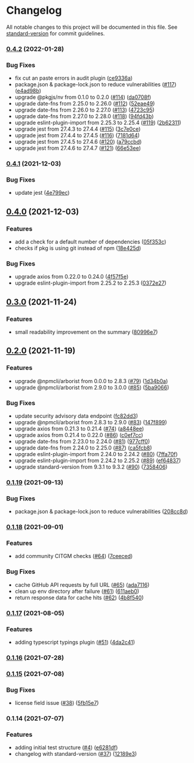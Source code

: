 # Changelog

All notable changes to this project will be documented in this file. See [standard-version](https://github.com/conventional-changelog/standard-version) for commit guidelines.

### [0.4.2](https://www.github.com/nodeshift/npcheck/compare/v0.4.1...v0.4.2) (2022-01-28)


### Bug Fixes

* fix cut an paste errors in audit plugin ([ce9336a](https://www.github.com/nodeshift/npcheck/commit/ce9336a2f9d92df12ff27362cc92cd95d1b8a96a))
* package.json & package-lock.json to reduce vulnerabilities ([#117](https://www.github.com/nodeshift/npcheck/issues/117)) ([e4ad98b](https://www.github.com/nodeshift/npcheck/commit/e4ad98b61004421fccbcc480a501dd8bae1a1a83))
* upgrade @pkgjs/nv from 0.1.0 to 0.2.0 ([#114](https://www.github.com/nodeshift/npcheck/issues/114)) ([da0708f](https://www.github.com/nodeshift/npcheck/commit/da0708fbd29a4c9822994a9ba042ec6704c4172e))
* upgrade date-fns from 2.25.0 to 2.26.0 ([#112](https://www.github.com/nodeshift/npcheck/issues/112)) ([52eae49](https://www.github.com/nodeshift/npcheck/commit/52eae49e2691ca33f7412d0a85d79a928a29d963))
* upgrade date-fns from 2.26.0 to 2.27.0 ([#113](https://www.github.com/nodeshift/npcheck/issues/113)) ([4723c95](https://www.github.com/nodeshift/npcheck/commit/4723c95f29b713287ba31e4fd1dc174947347e29))
* upgrade date-fns from 2.27.0 to 2.28.0 ([#118](https://www.github.com/nodeshift/npcheck/issues/118)) ([94fd43b](https://www.github.com/nodeshift/npcheck/commit/94fd43bce838aeef639bf8c011a915c69f99e33c))
* upgrade eslint-plugin-import from 2.25.3 to 2.25.4 ([#119](https://www.github.com/nodeshift/npcheck/issues/119)) ([2b62311](https://www.github.com/nodeshift/npcheck/commit/2b62311fed798dd1a225fa6c9113b840e2b1eac1))
* upgrade jest from 27.4.3 to 27.4.4 ([#115](https://www.github.com/nodeshift/npcheck/issues/115)) ([3c7e0ce](https://www.github.com/nodeshift/npcheck/commit/3c7e0ce8108d6fcf3f15ee06ccc4dd0010b774f3))
* upgrade jest from 27.4.4 to 27.4.5 ([#116](https://www.github.com/nodeshift/npcheck/issues/116)) ([7181d64](https://www.github.com/nodeshift/npcheck/commit/7181d64017d98a8ae29d1a9b0289eec3c7b8d73f))
* upgrade jest from 27.4.5 to 27.4.6 ([#120](https://www.github.com/nodeshift/npcheck/issues/120)) ([a79ccbd](https://www.github.com/nodeshift/npcheck/commit/a79ccbdba339598cd72fa16c1535a642adf17519))
* upgrade jest from 27.4.6 to 27.4.7 ([#121](https://www.github.com/nodeshift/npcheck/issues/121)) ([66e53ee](https://www.github.com/nodeshift/npcheck/commit/66e53ee0d4183a811d309396a0e0fc41f93f8baf))

### [0.4.1](https://www.github.com/nodeshift/npcheck/compare/v0.4.0...v0.4.1) (2021-12-03)


### Bug Fixes

* update jest ([4e799ec](https://www.github.com/nodeshift/npcheck/commit/4e799ec1c096709b277e2e35331141fcefff027e))

## [0.4.0](https://www.github.com/nodeshift/npcheck/compare/v0.3.0...v0.4.0) (2021-12-03)


### Features

* add a check for a default number of dependencies ([05f353c](https://www.github.com/nodeshift/npcheck/commit/05f353c289a73742d9ef88ab71eff3a390e91a35))
* checks if pkg is using git instead of npm ([18e425d](https://www.github.com/nodeshift/npcheck/commit/18e425df4944c2202bd19fd7181ecad22b9bd08f))


### Bug Fixes

* upgrade axios from 0.22.0 to 0.24.0 ([4f57f5e](https://www.github.com/nodeshift/npcheck/commit/4f57f5ea9ff20e94819b8f2999df61c88697446d))
* upgrade eslint-plugin-import from 2.25.2 to 2.25.3 ([0372e27](https://www.github.com/nodeshift/npcheck/commit/0372e277b50859ad360f7745a228b54511e38372))

## [0.3.0](https://www.github.com/nodeshift/npcheck/compare/v0.2.0...v0.3.0) (2021-11-24)


### Features

* small readability improvement on the summary ([80996e7](https://www.github.com/nodeshift/npcheck/commit/80996e7b66f4bfd29308b314f9fe6caf7dcfe3bd))

## [0.2.0](https://www.github.com/nodeshift/npcheck/compare/v0.1.19...v0.2.0) (2021-11-19)


### Features

* upgrade @npmcli/arborist from 0.0.0 to 2.8.3 ([#79](https://www.github.com/nodeshift/npcheck/issues/79)) ([1d34b0a](https://www.github.com/nodeshift/npcheck/commit/1d34b0a80b56a8d7cc6cb6b0426bb53b7a2661a3))
* upgrade @npmcli/arborist from 2.9.0 to 3.0.0 ([#85](https://www.github.com/nodeshift/npcheck/issues/85)) ([5ba9066](https://www.github.com/nodeshift/npcheck/commit/5ba90662f7820a83dca01f51ee85d5b891169a7f))


### Bug Fixes

* update security advisory data endpoint ([fc82dd3](https://www.github.com/nodeshift/npcheck/commit/fc82dd3410db6d27876a28a36186872e666ed143))
* upgrade @npmcli/arborist from 2.8.3 to 2.9.0 ([#83](https://www.github.com/nodeshift/npcheck/issues/83)) ([147f899](https://www.github.com/nodeshift/npcheck/commit/147f899b18e77e03283abe5bbbfab9826d4a8e85))
* upgrade axios from 0.21.3 to 0.21.4 ([#74](https://www.github.com/nodeshift/npcheck/issues/74)) ([a8448ee](https://www.github.com/nodeshift/npcheck/commit/a8448eefd127b88b0f47e84038a3d3037f7f98c1))
* upgrade axios from 0.21.4 to 0.22.0 ([#86](https://www.github.com/nodeshift/npcheck/issues/86)) ([c0ef7cc](https://www.github.com/nodeshift/npcheck/commit/c0ef7cc3eaceea245690f71186e6cf6870bbab96))
* upgrade date-fns from 2.23.0 to 2.24.0 ([#81](https://www.github.com/nodeshift/npcheck/issues/81)) ([977cff0](https://www.github.com/nodeshift/npcheck/commit/977cff0b4cb7096d6e9942e8a7656fd3a421767e))
* upgrade date-fns from 2.24.0 to 2.25.0 ([#87](https://www.github.com/nodeshift/npcheck/issues/87)) ([ca5fcb8](https://www.github.com/nodeshift/npcheck/commit/ca5fcb8436dae2da5a4a9ffe38b016df1450ab0a))
* upgrade eslint-plugin-import from 2.24.0 to 2.24.2 ([#80](https://www.github.com/nodeshift/npcheck/issues/80)) ([7ffa70f](https://www.github.com/nodeshift/npcheck/commit/7ffa70f4136f8ad5a0b0a29a7173e7ac3a25718d))
* upgrade eslint-plugin-import from 2.24.2 to 2.25.2 ([#89](https://www.github.com/nodeshift/npcheck/issues/89)) ([ef64837](https://www.github.com/nodeshift/npcheck/commit/ef648370c5b6396e6d4b6af3087f0c4eca0ba8ce))
* upgrade standard-version from 9.3.1 to 9.3.2 ([#90](https://www.github.com/nodeshift/npcheck/issues/90)) ([7358406](https://www.github.com/nodeshift/npcheck/commit/7358406bbe5d8cedab043d8115e71d1c3d9b4b33))

### [0.1.19](https://github.com/nodeshift/npcheck/compare/v0.1.18...v0.1.19) (2021-09-13)


### Bug Fixes

* package.json & package-lock.json to reduce vulnerabilities ([208cc8d](https://github.com/nodeshift/npcheck/commit/208cc8d15b7776736f1a7a8d7a257a9fe5ceefba))

### [0.1.18](https://github.com/nodeshift/npcheck/compare/v0.1.17...v0.1.18) (2021-09-01)


### Features

* add community CITGM checks ([#64](https://github.com/nodeshift/npcheck/issues/64)) ([7ceeced](https://github.com/nodeshift/npcheck/commit/7ceeced4549ab2bc8bb455b52bea21b2ece7f436))


### Bug Fixes

* cache GitHub API requests by full URL ([#65](https://github.com/nodeshift/npcheck/issues/65)) ([ada7116](https://github.com/nodeshift/npcheck/commit/ada71160a746a0e0e541346931de6a73c4d7ee95))
* clean up env directory after failure ([#61](https://github.com/nodeshift/npcheck/issues/61)) ([611aeb0](https://github.com/nodeshift/npcheck/commit/611aeb055d3bedc3b5b5b7ac1a86275d913a903e))
* return response data for cache hits ([#62](https://github.com/nodeshift/npcheck/issues/62)) ([4b8f540](https://github.com/nodeshift/npcheck/commit/4b8f5404e8b57f68f1609d1283b45444542b99c4))

### [0.1.17](https://github.com/nodeshift/npcheck/compare/v0.1.16...v0.1.17) (2021-08-05)


### Features

* adding typescript typings plugin ([#51](https://github.com/nodeshift/npcheck/issues/51)) ([4da2c41](https://github.com/nodeshift/npcheck/commit/4da2c41fdbc8e5758ef341c1783d154bf6687136))

### [0.1.16](https://github.com/nodeshift/npcheck/compare/v0.1.15...v0.1.16) (2021-07-28)

### [0.1.15](https://github.com/nodeshift/npcheck/compare/v0.1.14...v0.1.15) (2021-07-08)


### Bug Fixes

* license field issue ([#38](https://github.com/nodeshift/npcheck/issues/38)) ([5fb15e7](https://github.com/nodeshift/npcheck/commit/5fb15e7cd40ee12f0686666ab6d142f9d52e63db))

### 0.1.14 (2021-07-07)


### Features

* adding initial test structure ([#4](https://github.com/nodeshift/npcheck/issues/4)) ([e6281df](https://github.com/nodeshift/npcheck/commit/e6281df6e803ced9c6d57460821af7d8a431480e))
* changelog with standard-version ([#37](https://github.com/nodeshift/npcheck/issues/37)) ([12189e3](https://github.com/nodeshift/npcheck/commit/12189e3a506f6028742877c84067df07b33101a2))
